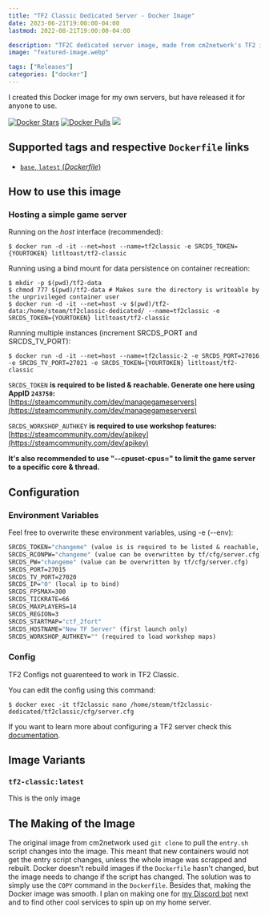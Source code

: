 ```yaml
---
title: "TF2 Classic Dedicated Server - Docker Image"
date: 2023-06-21T19:00:00-04:00
lastmod: 2022-08-21T19:00:00-04:00

description: "TF2C dedicated server image, made from cm2network's TF2 image. Art by Hunter R. Thompson"
image: "featured-image.webp"

tags: ["Releases"]
categories: ["docker"]
---
```


I created this Docker image for my own servers, but have released it for anyone to use.

[![Docker Stars](https://img.shields.io/docker/stars/litltoast/tf2-classic.svg)](https://hub.docker.com/r/litltoast/tf2-classic/) [![Docker Pulls](https://img.shields.io/docker/pulls/litltoast/tf2-classic.svg)](https://hub.docker.com/r/litltoast/tf2-classic/) [![](https://img.shields.io/docker/image-size/litltoast/tf2-classic)](https://microbadger.com/images/litltoast/tf2-classic)
## Supported tags and respective `Dockerfile` links
-	[`base`, `latest` (*Dockerfile*)](https://github.com/joshuafhiggins/TF2-Classic/blob/master/Dockerfile)

## How to use this image
### Hosting a simple game server

Running on the *host* interface (recommended):
```console
$ docker run -d -it --net=host --name=tf2classic -e SRCDS_TOKEN={YOURTOKEN} litltoast/tf2-classic
```

Running using a bind mount for data persistence on container recreation:
```console
$ mkdir -p $(pwd)/tf2-data
$ chmod 777 $(pwd)/tf2-data # Makes sure the directory is writeable by the unprivileged container user
$ docker run -d -it --net=host -v $(pwd)/tf2-data:/home/steam/tf2classic-dedicated/ --name=tf2classic -e SRCDS_TOKEN={YOURTOKEN} litltoast/tf2-classic
```

Running multiple instances (increment SRCDS_PORT and SRCDS_TV_PORT):
```console
$ docker run -d -it --net=host --name=tf2classic-2 -e SRCDS_PORT=27016 -e SRCDS_TV_PORT=27021 -e SRCDS_TOKEN={YOURTOKEN} litltoast/tf2-classic
```

`SRCDS_TOKEN` **is required to be listed & reachable. Generate one here using AppID `243750`:**  
[https://steamcommunity.com/dev/managegameservers](https://steamcommunity.com/dev/managegameservers)

`SRCDS_WORKSHOP_AUTHKEY` **is required to use workshop features:**  
[https://steamcommunity.com/dev/apikey](https://steamcommunity.com/dev/apikey)

**It's also recommended to use "--cpuset-cpus=" to limit the game server to a specific core & thread.**

## Configuration
### Environment Variables
Feel free to overwrite these environment variables, using -e (--env): 
```dockerfile
SRCDS_TOKEN="changeme" (value is is required to be listed & reachable, retrieve token here (AppID 440): https://steamcommunity.com/dev/managegameservers)
SRCDS_RCONPW="changeme" (value can be overwritten by tf/cfg/server.cfg) 
SRCDS_PW="changeme" (value can be overwritten by tf/cfg/server.cfg) 
SRCDS_PORT=27015
SRCDS_TV_PORT=27020
SRCDS_IP="0" (local ip to bind)
SRCDS_FPSMAX=300
SRCDS_TICKRATE=66
SRCDS_MAXPLAYERS=14
SRCDS_REGION=3
SRCDS_STARTMAP="ctf_2fort"
SRCDS_HOSTNAME="New TF Server" (first launch only)
SRCDS_WORKSHOP_AUTHKEY="" (required to load workshop maps)
```
### Config
TF2 Configs not guarenteed to work in TF2 Classic.

You can edit the config using this command:
```console
$ docker exec -it tf2classic nano /home/steam/tf2classic-dedicated/tf2classic/cfg/server.cfg
```

If you want to learn more about configuring a TF2 server check this [documentation](https://wiki.teamfortress.com/wiki/Dedicated_server_configuration).

## Image Variants

### `tf2-classic:latest`
This is the only image

## The Making of the Image
The original image from cm2network used `git clone` to pull the `entry.sh` script changes into the image. This meant that new containers would not get the entry script changes, unless the whole image was scrapped and rebuilt. Docker doesn't rebuild images if the `Dockerfile` hasn't changed, but the image needs to change if the script has changed. The solution was to simply use the `COPY` command in the `Dockerfile`. Besides that, making the Docker image was smooth. I plan on making one for [my Discord bot](https://discord.gg/b48D4m8jNs) next and to find other cool services to spin up on my home server.
